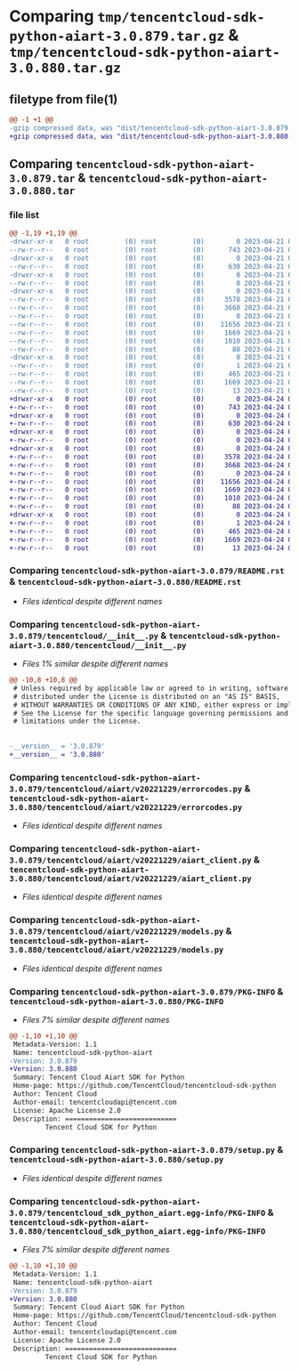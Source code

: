 # Comparing `tmp/tencentcloud-sdk-python-aiart-3.0.879.tar.gz` & `tmp/tencentcloud-sdk-python-aiart-3.0.880.tar.gz`

## filetype from file(1)

```diff
@@ -1 +1 @@
-gzip compressed data, was "dist/tencentcloud-sdk-python-aiart-3.0.879.tar", last modified: Fri Apr 21 00:23:01 2023, max compression
+gzip compressed data, was "dist/tencentcloud-sdk-python-aiart-3.0.880.tar", last modified: Mon Apr 24 02:43:48 2023, max compression
```

## Comparing `tencentcloud-sdk-python-aiart-3.0.879.tar` & `tencentcloud-sdk-python-aiart-3.0.880.tar`

### file list

```diff
@@ -1,19 +1,19 @@
-drwxr-xr-x   0 root         (0) root         (0)        0 2023-04-21 00:23:01.000000 tencentcloud-sdk-python-aiart-3.0.879/
--rw-r--r--   0 root         (0) root         (0)      743 2023-04-21 00:23:00.000000 tencentcloud-sdk-python-aiart-3.0.879/README.rst
-drwxr-xr-x   0 root         (0) root         (0)        0 2023-04-21 00:23:01.000000 tencentcloud-sdk-python-aiart-3.0.879/tencentcloud/
--rw-r--r--   0 root         (0) root         (0)      630 2023-04-21 00:23:00.000000 tencentcloud-sdk-python-aiart-3.0.879/tencentcloud/__init__.py
-drwxr-xr-x   0 root         (0) root         (0)        0 2023-04-21 00:23:01.000000 tencentcloud-sdk-python-aiart-3.0.879/tencentcloud/aiart/
--rw-r--r--   0 root         (0) root         (0)        0 2023-04-21 00:23:00.000000 tencentcloud-sdk-python-aiart-3.0.879/tencentcloud/aiart/__init__.py
-drwxr-xr-x   0 root         (0) root         (0)        0 2023-04-21 00:23:01.000000 tencentcloud-sdk-python-aiart-3.0.879/tencentcloud/aiart/v20221229/
--rw-r--r--   0 root         (0) root         (0)     3578 2023-04-21 00:23:00.000000 tencentcloud-sdk-python-aiart-3.0.879/tencentcloud/aiart/v20221229/errorcodes.py
--rw-r--r--   0 root         (0) root         (0)     3668 2023-04-21 00:23:00.000000 tencentcloud-sdk-python-aiart-3.0.879/tencentcloud/aiart/v20221229/aiart_client.py
--rw-r--r--   0 root         (0) root         (0)        0 2023-04-21 00:23:00.000000 tencentcloud-sdk-python-aiart-3.0.879/tencentcloud/aiart/v20221229/__init__.py
--rw-r--r--   0 root         (0) root         (0)    11656 2023-04-21 00:23:00.000000 tencentcloud-sdk-python-aiart-3.0.879/tencentcloud/aiart/v20221229/models.py
--rw-r--r--   0 root         (0) root         (0)     1669 2023-04-21 00:23:01.000000 tencentcloud-sdk-python-aiart-3.0.879/PKG-INFO
--rw-r--r--   0 root         (0) root         (0)     1010 2023-04-21 00:23:00.000000 tencentcloud-sdk-python-aiart-3.0.879/setup.py
--rw-r--r--   0 root         (0) root         (0)       88 2023-04-21 00:23:01.000000 tencentcloud-sdk-python-aiart-3.0.879/setup.cfg
-drwxr-xr-x   0 root         (0) root         (0)        0 2023-04-21 00:23:01.000000 tencentcloud-sdk-python-aiart-3.0.879/tencentcloud_sdk_python_aiart.egg-info/
--rw-r--r--   0 root         (0) root         (0)        1 2023-04-21 00:23:01.000000 tencentcloud-sdk-python-aiart-3.0.879/tencentcloud_sdk_python_aiart.egg-info/dependency_links.txt
--rw-r--r--   0 root         (0) root         (0)      465 2023-04-21 00:23:01.000000 tencentcloud-sdk-python-aiart-3.0.879/tencentcloud_sdk_python_aiart.egg-info/SOURCES.txt
--rw-r--r--   0 root         (0) root         (0)     1669 2023-04-21 00:23:01.000000 tencentcloud-sdk-python-aiart-3.0.879/tencentcloud_sdk_python_aiart.egg-info/PKG-INFO
--rw-r--r--   0 root         (0) root         (0)       13 2023-04-21 00:23:01.000000 tencentcloud-sdk-python-aiart-3.0.879/tencentcloud_sdk_python_aiart.egg-info/top_level.txt
+drwxr-xr-x   0 root         (0) root         (0)        0 2023-04-24 02:43:48.000000 tencentcloud-sdk-python-aiart-3.0.880/
+-rw-r--r--   0 root         (0) root         (0)      743 2023-04-24 02:43:47.000000 tencentcloud-sdk-python-aiart-3.0.880/README.rst
+drwxr-xr-x   0 root         (0) root         (0)        0 2023-04-24 02:43:48.000000 tencentcloud-sdk-python-aiart-3.0.880/tencentcloud/
+-rw-r--r--   0 root         (0) root         (0)      630 2023-04-24 02:43:47.000000 tencentcloud-sdk-python-aiart-3.0.880/tencentcloud/__init__.py
+drwxr-xr-x   0 root         (0) root         (0)        0 2023-04-24 02:43:48.000000 tencentcloud-sdk-python-aiart-3.0.880/tencentcloud/aiart/
+-rw-r--r--   0 root         (0) root         (0)        0 2023-04-24 02:43:47.000000 tencentcloud-sdk-python-aiart-3.0.880/tencentcloud/aiart/__init__.py
+drwxr-xr-x   0 root         (0) root         (0)        0 2023-04-24 02:43:48.000000 tencentcloud-sdk-python-aiart-3.0.880/tencentcloud/aiart/v20221229/
+-rw-r--r--   0 root         (0) root         (0)     3578 2023-04-24 02:43:47.000000 tencentcloud-sdk-python-aiart-3.0.880/tencentcloud/aiart/v20221229/errorcodes.py
+-rw-r--r--   0 root         (0) root         (0)     3668 2023-04-24 02:43:47.000000 tencentcloud-sdk-python-aiart-3.0.880/tencentcloud/aiart/v20221229/aiart_client.py
+-rw-r--r--   0 root         (0) root         (0)        0 2023-04-24 02:43:47.000000 tencentcloud-sdk-python-aiart-3.0.880/tencentcloud/aiart/v20221229/__init__.py
+-rw-r--r--   0 root         (0) root         (0)    11656 2023-04-24 02:43:47.000000 tencentcloud-sdk-python-aiart-3.0.880/tencentcloud/aiart/v20221229/models.py
+-rw-r--r--   0 root         (0) root         (0)     1669 2023-04-24 02:43:48.000000 tencentcloud-sdk-python-aiart-3.0.880/PKG-INFO
+-rw-r--r--   0 root         (0) root         (0)     1010 2023-04-24 02:43:47.000000 tencentcloud-sdk-python-aiart-3.0.880/setup.py
+-rw-r--r--   0 root         (0) root         (0)       88 2023-04-24 02:43:48.000000 tencentcloud-sdk-python-aiart-3.0.880/setup.cfg
+drwxr-xr-x   0 root         (0) root         (0)        0 2023-04-24 02:43:48.000000 tencentcloud-sdk-python-aiart-3.0.880/tencentcloud_sdk_python_aiart.egg-info/
+-rw-r--r--   0 root         (0) root         (0)        1 2023-04-24 02:43:48.000000 tencentcloud-sdk-python-aiart-3.0.880/tencentcloud_sdk_python_aiart.egg-info/dependency_links.txt
+-rw-r--r--   0 root         (0) root         (0)      465 2023-04-24 02:43:48.000000 tencentcloud-sdk-python-aiart-3.0.880/tencentcloud_sdk_python_aiart.egg-info/SOURCES.txt
+-rw-r--r--   0 root         (0) root         (0)     1669 2023-04-24 02:43:48.000000 tencentcloud-sdk-python-aiart-3.0.880/tencentcloud_sdk_python_aiart.egg-info/PKG-INFO
+-rw-r--r--   0 root         (0) root         (0)       13 2023-04-24 02:43:48.000000 tencentcloud-sdk-python-aiart-3.0.880/tencentcloud_sdk_python_aiart.egg-info/top_level.txt
```

### Comparing `tencentcloud-sdk-python-aiart-3.0.879/README.rst` & `tencentcloud-sdk-python-aiart-3.0.880/README.rst`

 * *Files identical despite different names*

### Comparing `tencentcloud-sdk-python-aiart-3.0.879/tencentcloud/__init__.py` & `tencentcloud-sdk-python-aiart-3.0.880/tencentcloud/__init__.py`

 * *Files 1% similar despite different names*

```diff
@@ -10,8 +10,8 @@
 # Unless required by applicable law or agreed to in writing, software
 # distributed under the License is distributed on an "AS IS" BASIS,
 # WITHOUT WARRANTIES OR CONDITIONS OF ANY KIND, either express or implied.
 # See the License for the specific language governing permissions and
 # limitations under the License.
 
 
-__version__ = '3.0.879'
+__version__ = '3.0.880'
```

### Comparing `tencentcloud-sdk-python-aiart-3.0.879/tencentcloud/aiart/v20221229/errorcodes.py` & `tencentcloud-sdk-python-aiart-3.0.880/tencentcloud/aiart/v20221229/errorcodes.py`

 * *Files identical despite different names*

### Comparing `tencentcloud-sdk-python-aiart-3.0.879/tencentcloud/aiart/v20221229/aiart_client.py` & `tencentcloud-sdk-python-aiart-3.0.880/tencentcloud/aiart/v20221229/aiart_client.py`

 * *Files identical despite different names*

### Comparing `tencentcloud-sdk-python-aiart-3.0.879/tencentcloud/aiart/v20221229/models.py` & `tencentcloud-sdk-python-aiart-3.0.880/tencentcloud/aiart/v20221229/models.py`

 * *Files identical despite different names*

### Comparing `tencentcloud-sdk-python-aiart-3.0.879/PKG-INFO` & `tencentcloud-sdk-python-aiart-3.0.880/PKG-INFO`

 * *Files 7% similar despite different names*

```diff
@@ -1,10 +1,10 @@
 Metadata-Version: 1.1
 Name: tencentcloud-sdk-python-aiart
-Version: 3.0.879
+Version: 3.0.880
 Summary: Tencent Cloud Aiart SDK for Python
 Home-page: https://github.com/TencentCloud/tencentcloud-sdk-python
 Author: Tencent Cloud
 Author-email: tencentcloudapi@tencent.com
 License: Apache License 2.0
 Description: ============================
         Tencent Cloud SDK for Python
```

### Comparing `tencentcloud-sdk-python-aiart-3.0.879/setup.py` & `tencentcloud-sdk-python-aiart-3.0.880/setup.py`

 * *Files identical despite different names*

### Comparing `tencentcloud-sdk-python-aiart-3.0.879/tencentcloud_sdk_python_aiart.egg-info/PKG-INFO` & `tencentcloud-sdk-python-aiart-3.0.880/tencentcloud_sdk_python_aiart.egg-info/PKG-INFO`

 * *Files 7% similar despite different names*

```diff
@@ -1,10 +1,10 @@
 Metadata-Version: 1.1
 Name: tencentcloud-sdk-python-aiart
-Version: 3.0.879
+Version: 3.0.880
 Summary: Tencent Cloud Aiart SDK for Python
 Home-page: https://github.com/TencentCloud/tencentcloud-sdk-python
 Author: Tencent Cloud
 Author-email: tencentcloudapi@tencent.com
 License: Apache License 2.0
 Description: ============================
         Tencent Cloud SDK for Python
```

